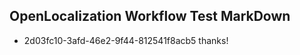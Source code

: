 ## OpenLocalization Workflow Test MarkDown
* 2d03fc10-3afd-46e2-9f44-812541f8acb5 thanks!

<!--HONumber=Jul16_HO2-->


